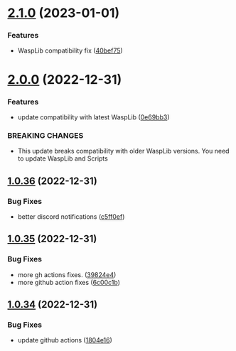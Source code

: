 # [2.1.0](https://github.com/Torwent/wasp-free/compare/v2.0.0...v2.1.0) (2023-01-01)


### Features

* WaspLib compatibility fix ([40bef75](https://github.com/Torwent/wasp-free/commit/40bef75e702c347b780aa219b8c6000d27e18d12))



# [2.0.0](https://github.com/Torwent/wasp-free/compare/v1.0.36...v2.0.0) (2022-12-31)


### Features

* update compatibility with latest WaspLib ([0e69bb3](https://github.com/Torwent/wasp-free/commit/0e69bb365eee1cc20affbaa820dc6101d737afcc))


### BREAKING CHANGES

* This update breaks compatibility with older WaspLib versions. You need to update WaspLib and Scripts



## [1.0.36](https://github.com/Torwent/wasp-free/compare/v1.0.35...v1.0.36) (2022-12-31)


### Bug Fixes

* better discord notifications ([c5ff0ef](https://github.com/Torwent/wasp-free/commit/c5ff0efe566a75e5f27b1164e4e75a80bb71d022))



## [1.0.35](https://github.com/Torwent/wasp-free/compare/v1.0.34...v1.0.35) (2022-12-31)


### Bug Fixes

* more gh actions fixes. ([39824e4](https://github.com/Torwent/wasp-free/commit/39824e4c5b2e244d93fe638c508998b5dddcdae7))
* more github action fixes ([6c00c1b](https://github.com/Torwent/wasp-free/commit/6c00c1ba9504ece6984d0893be741eafcfdeab49))



## [1.0.34](https://github.com/Torwent/wasp-free/compare/v1.0.33...v1.0.34) (2022-12-31)


### Bug Fixes

* update github actions ([1804e16](https://github.com/Torwent/wasp-free/commit/1804e1652ad4971c3a09b14b6534f99fc02331ab))




